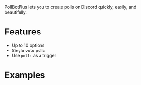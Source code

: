 PollBotPlus lets you to create polls on Discord quickly, easily, and beautifully.

# Features

- Up to 10 options
- Single vote polls
- Use `poll:` as a trigger

# Examples 
